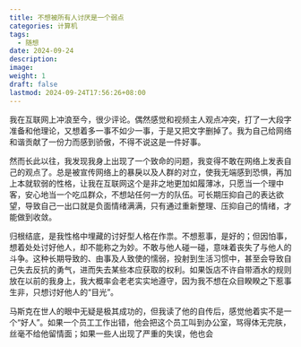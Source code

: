 ```yaml
---
title: 不想被所有人讨厌是一个弱点
categories: 计算机
tags:
  - 随想
date: 2024-09-24
description: 
image: 
weight: 1
draft: false
lastmod: 2024-09-24T17:56:26+08:00
---
```

我在互联网上冲浪至今，很少评论。偶然感觉和视频主人观点冲突，打了一大段字准备和他理论，又想着多一事不如少一事，于是又把文字删掉了。我为自己给网络和谐贡献了一份力而感到骄傲，不得不说这是一件好事。

然而长此以往，我发现我身上出现了一个致命的问题，我变得不敢在网络上发表自己的观点了。总是被宣传网络上的暴戾以及人群的对立，使我无端感到恐惧，再加上本就软弱的性格，让我在互联网这个是非之地更加如履薄冰，只愿当一个理中客，安心地当一个吃瓜群众，不想站任何一方的队伍。可长期压抑自己的表达欲望，导致自己一出口就是负面情绪满满，只有通过重新整理、压抑自己的情绪，才能做到收敛。

归根结底，是我性格中埋藏的讨好型人格在作祟。不想惹事，是好的；但因怕事，想着处处讨好他人，却不能称之为妙。不敢与他人碰一碰，意味着丧失了与他人的斗争。这种长期导致的、由事及人致使的懦弱，投射到生活习惯中，甚至会导致自己失去反抗的勇气，进而失去某些本应获取的权利。如果饭店不许自带酒水的规则放在以前的我身上，我大概率会老老实实地遵守，因为我不想在众目睽睽之下惹事生非，只想讨好他人的“目光”。

马斯克在世人的眼中无疑是极其成功的，但我读了他的自传后，感觉他着实不是一个“好人”。如果一个员工工作出错，他会把这个员工叫到办公室，骂得体无完肤，丝毫不给他留情面；如果一些人出现了严重的失误，他也会





